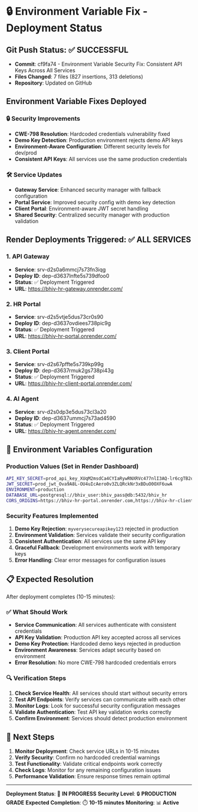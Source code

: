 # 🔒 Environment Variable Fix - Deployment Status

## Git Push Status: ✅ SUCCESSFUL
- **Commit**: cf9fa74 - Environment Variable Security Fix: Consistent API Keys Across All Services
- **Files Changed**: 7 files (827 insertions, 313 deletions)
- **Repository**: Updated on GitHub

## Environment Variable Fixes Deployed

### 🔒 Security Improvements
- **CWE-798 Resolution**: Hardcoded credentials vulnerability fixed
- **Demo Key Detection**: Production environment rejects demo API keys
- **Environment-Aware Configuration**: Different security levels for dev/prod
- **Consistent API Keys**: All services use the same production credentials

### 🛠️ Service Updates
- **Gateway Service**: Enhanced security manager with fallback configuration
- **Portal Service**: Improved security config with demo key detection
- **Client Portal**: Environment-aware JWT secret handling
- **Shared Security**: Centralized security manager with production validation

## Render Deployments Triggered: ✅ ALL SERVICES

### 1. API Gateway
- **Service**: srv-d2s0a6mmcj7s73fn3iqg
- **Deploy ID**: dep-d3637lnfte5s739dfoo0
- **Status**: ✅ Deployment Triggered
- **URL**: https://bhiv-hr-gateway.onrender.com/

### 2. HR Portal
- **Service**: srv-d2s5vtje5dus73cr0s90
- **Deploy ID**: dep-d3637ovdiees738pic9g
- **Status**: ✅ Deployment Triggered
- **URL**: https://bhiv-hr-portal.onrender.com/

### 3. Client Portal
- **Service**: srv-d2s67pffte5s739kp99g
- **Deploy ID**: dep-d3637rmuk2gs738pi43g
- **Status**: ✅ Deployment Triggered
- **URL**: https://bhiv-hr-client-portal.onrender.com/

### 4. AI Agent
- **Service**: srv-d2s0dp3e5dus73cl3a20
- **Deploy ID**: dep-d3637ummcj7s73ad4590
- **Status**: ✅ Deployment Triggered
- **URL**: https://bhiv-hr-agent.onrender.com/

## 🔧 Environment Variables Configuration

### Production Values (Set in Render Dashboard)
```bash
API_KEY_SECRET=prod_api_key_XUqM2msdCa4CYIaRywRNXRVc477nlI3AQ-lr6cgTB2o
JWT_SECRET=prod_jwt_Ova9A8L-OU4uIcAero0v3ZLQRckNr3xBDuO0OXF6uwA
ENVIRONMENT=production
DATABASE_URL=postgresql://bhiv_user:bhiv_pass@db:5432/bhiv_hr
CORS_ORIGINS=https://bhiv-hr-portal.onrender.com,https://bhiv-hr-client-portal.onrender.com
```

### Security Features Implemented
1. **Demo Key Rejection**: `myverysecureapikey123` rejected in production
2. **Environment Validation**: Services validate their security configuration
3. **Consistent Authentication**: All services use the same API key
4. **Graceful Fallback**: Development environments work with temporary keys
5. **Error Handling**: Clear error messages for configuration issues

## 📋 Expected Resolution

After deployment completes (10-15 minutes):

### ✅ What Should Work
- **Service Communication**: All services authenticate with consistent credentials
- **API Key Validation**: Production API key accepted across all services
- **Demo Key Protection**: Hardcoded demo keys rejected in production
- **Environment Awareness**: Services adapt security based on environment
- **Error Resolution**: No more CWE-798 hardcoded credentials errors

### 🔍 Verification Steps
1. **Check Service Health**: All services should start without security errors
2. **Test API Endpoints**: Verify services can communicate with each other
3. **Monitor Logs**: Look for successful security configuration messages
4. **Validate Authentication**: Test API key validation works correctly
5. **Confirm Environment**: Services should detect production environment

## 🎯 Next Steps

1. **Monitor Deployment**: Check service URLs in 10-15 minutes
2. **Verify Security**: Confirm no hardcoded credential warnings
3. **Test Functionality**: Validate critical endpoints work correctly
4. **Check Logs**: Monitor for any remaining configuration issues
5. **Performance Validation**: Ensure response times remain optimal

---
**Deployment Status**: 🚀 **IN PROGRESS**
**Security Level**: 🔒 **PRODUCTION GRADE**
**Expected Completion**: ⏱️ **10-15 minutes**
**Monitoring**: 📊 **Active**